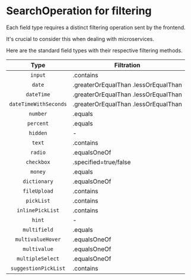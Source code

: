 # SearchOperation for filtering

Each field type requires a distinct filtering operation sent by the frontend.

It's crucial to consider this when dealing with microservices. 

Here are the standard field types with their respective filtering methods.

|                   Type                   | Filtration                           |  
|:----------------------------------------:|--------------------------------------|
|                 `input`                  | .contains                            |                    
|                  `date`                  | .greaterOrEqualThan .lessOrEqualThan |            
|                `dateTime`                | .greaterOrEqualThan .lessOrEqualThan |           
|          `dateTimeWithSeconds`           | .greaterOrEqualThan .lessOrEqualThan |                          
|                 `number`                 | .equals                              |         
|                `percent`                 | .equals                              |           
|                 `hidden`                 | -                                    |           
|                  `text`                  | .contains                            |           
|                 `radio`                  | .equalsOneOf                         |            
|                `checkbox`                | .specified=true/false                |         
|                 `money`                  | .equals                              |           
|               `dictionary`               | .equalsOneOf                         |     
|               `fileUpload`               | .contains                            |          
|                `pickList`                | .contains                            |          
|             `inlinePickList`             | .contains                            |            
|                  `hint`                  | -                                    |         
|               `multifield`               | .equals                              | 
|            `multivalueHover`             | .equalsOneOf                         |            
|               `multivalue`               | .equalsOneOf                         |                
|             `multipleSelect`             | .equalsOneOf                         | 
|           `suggestionPickList`           | .contains                            |
